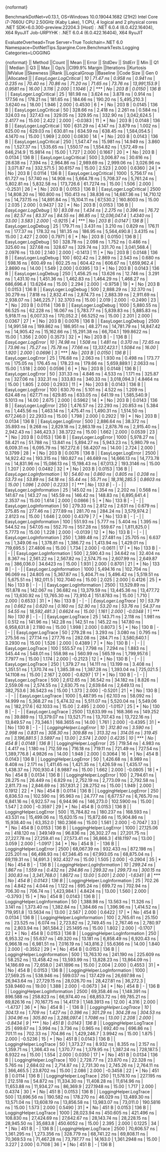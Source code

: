 {noformat}

BenchmarkDotNet=v0.13.1, OS=Windows 10.0.19044.1682 (21H2)
Intel Core i7-7660U CPU 2.50GHz (Kaby Lake), 1 CPU, 4 logical and 2 physical cores
.NET SDK=6.0.300-preview.22204.3
  [Host]     : .NET 6.0.4 (6.0.422.16404), X64 RyuJIT
  Job-URPYHK : .NET 6.0.4 (6.0.422.16404), X64 RyuJIT

EvaluateOverhead=True  Server=True  Toolchain=.NET 6.0  
Namespace=DotNetTips.Spargine.Core.BenchmarkTests.Logging  Categories=LOGGING  

{noformat}
||                      Method ||Count ||        Mean ||       Error ||      StdDev ||    StdErr ||         Min ||          Q1 ||      Median ||          Q3 ||         Max ||        Op/s ||CI99.9% Margin ||Iterations ||Kurtosis ||MValue ||Skewness ||Rank ||LogicalGroup ||Baseline ||Code Size || Gen 0 ||Allocated ||
|        *EasyLoger.LogCritical* |    *10* |     *71.47 ns* |     *0.958 ns* |     *0.941 ns* |   *0.235 ns* |     *70.40 ns* |     *70.86 ns* |     *71.20 ns* |     *71.65 ns* |     *73.76 ns* | *13,991,153.9* |      *0.9581 ns* |      *16.00* |    *3.116* |  *2.000* |   *1.1046* |    *2* |            *** |       *No* |     *203 B* | *0.0150* |     *136 B* |
|        EasyLoger.LogCritical |    25 |    181.98 ns |     3.624 ns |     3.878 ns |   0.914 ns |    177.56 ns |    178.21 ns |    181.65 ns |    184.66 ns |    190.20 ns |  5,495,210.3 |      3.6240 ns |      18.00 |    1.946 |  2.000 |   0.4530 |    6 |            * |       No |     203 B | 0.0145 |     136 B |
|        EasyLoger.LogCritical |    50 |    328.66 ns |     2.418 ns |     2.261 ns |   0.584 ns |    324.03 ns |    327.43 ns |    329.05 ns |    329.95 ns |    332.90 ns |  3,042,624.5 |      2.4177 ns |      15.00 |    2.422 |  2.000 |  -0.0383 |   11 |            * |       No |     203 B | 0.0148 |     136 B |
|        EasyLoger.LogCritical |   100 |    631.29 ns |     4.147 ns |     3.879 ns |   1.002 ns |    625.00 ns |    629.03 ns |    630.81 ns |    634.59 ns |    638.45 ns |  1,584,054.5 |      4.1470 ns |      15.00 |    1.969 |  2.000 |   0.0830 |   14 |            * |       No |     203 B | 0.0143 |     136 B |
|        EasyLoger.LogCritical |   250 |  1,547.47 ns |    15.981 ns |    14.949 ns |   3.860 ns |  1,527.37 ns |  1,535.65 ns |  1,550.17 ns |  1,554.82 ns |  1,572.49 ns |    646,214.9 |     15.9814 ns |      15.00 |    1.727 |  2.000 |   0.1667 |   20 |            * |       No |     203 B | 0.0134 |     136 B |
|        EasyLoger.LogCritical |   500 |  3,006.87 ns |    30.616 ns |    28.638 ns |   7.394 ns |  2,964.86 ns |  2,989.69 ns |  2,999.06 ns |  3,026.96 ns |  3,071.87 ns |    332,571.5 |     30.6157 ns |      15.00 |    2.523 |  2.000 |   0.6360 |   24 |            * |       No |     203 B | 0.0114 |     136 B |
|        EasyLoger.LogCritical |  1000 |  5,756.17 ns |    61.727 ns |    57.740 ns |  14.908 ns |  5,664.78 ns |  5,708.37 ns |  5,761.24 ns |  5,802.81 ns |  5,832.58 ns |    173,726.6 |     61.7274 ns |      15.00 |    1.506 |  2.000 |  -0.2531 |   26 |            * |       No |     203 B | 0.0153 |     136 B |
|        EasyLoger.LogCritical |  2500 | 14,808.20 ns |   160.800 ns |   150.413 ns |  38.836 ns | 14,687.36 ns | 14,710.12 ns | 14,737.15 ns | 14,891.84 ns | 15,104.11 ns |     67,530.2 |    160.8003 ns |      15.00 |    2.035 |  2.000 |   0.9437 |   32 |            * |       No |     203 B | 0.0153 |     136 B |
|           *EasyLoger.LogDebug* |    *10* |     *83.08 ns* |     *1.434 ns* |     *2.275 ns* |   *0.396 ns* |     *76.72 ns* |     *82.57 ns* |     *83.37 ns* |     *84.55 ns* |     *86.85 ns* | *12,036,047.4* |      *1.4340 ns* |      *33.00* |    *3.583* |  *2.000* |  *-0.9215* |    *4* |            *** |       *No* |     *203 B* | *0.0147* |     *136 B* |
|           EasyLoger.LogDebug |    25 |    179.71 ns |     3.431 ns |     3.210 ns |   0.829 ns |    176.11 ns |    177.37 ns |    178.32 ns |    181.35 ns |    186.95 ns |  5,564,490.8 |      3.4315 ns |      15.00 |    2.427 |  2.000 |   0.7971 |    6 |            * |       No |     203 B | 0.0150 |     136 B |
|           EasyLoger.LogDebug |    50 |    328.78 ns |     2.098 ns |     1.752 ns |   0.486 ns |    325.60 ns |    327.68 ns |    328.67 ns |    329.74 ns |    331.70 ns |  3,041,568.4 |      2.0976 ns |      13.00 |    2.140 |  2.000 |  -0.1413 |   11 |            * |       No |     203 B | 0.0148 |     136 B |
|           EasyLoger.LogDebug |   100 |    602.42 ns |     2.869 ns |     2.543 ns |   0.680 ns |    598.16 ns |    600.49 ns |    602.25 ns |    604.42 ns |    606.67 ns |  1,659,962.4 |      2.8690 ns |      14.00 |    1.549 |  2.000 |   0.0395 |   13 |            * |       No |     203 B | 0.0143 |     136 B |
|           EasyLoger.LogDebug |   250 |  1,456.25 ns |    13.626 ns |    12.746 ns |   3.291 ns |  1,431.10 ns |  1,451.36 ns |  1,462.83 ns |  1,464.29 ns |  1,468.27 ns |    686,696.4 |     13.6264 ns |      15.00 |    2.294 |  2.000 |  -0.9758 |   19 |            * |       No |     203 B | 0.0153 |     136 B |
|           EasyLoger.LogDebug |   500 |  2,888.29 ns |    32.370 ns |    30.279 ns |   7.818 ns |  2,832.41 ns |  2,874.73 ns |  2,883.39 ns |  2,911.69 ns |  2,938.07 ns |    346,225.7 |     32.3703 ns |      15.00 |    2.019 |  2.000 |  -0.2490 |   23 |            * |       No |     203 B | 0.0114 |     136 B |
|           EasyLoger.LogDebug |  1000 |  5,880.55 ns |    66.525 ns |    62.228 ns |  16.067 ns |  5,783.77 ns |  5,839.83 ns |  5,885.83 ns |  5,918.11 ns |  6,007.33 ns |    170,052.2 |     66.5252 ns |      15.00 |    2.201 |  2.000 |   0.0367 |   27 |            * |       No |     203 B | 0.0076 |     136 B |
|           EasyLoger.LogDebug |  2500 | 14,991.58 ns |   199.862 ns |   186.951 ns |  48.271 ns | 14,781.79 ns | 14,847.42 ns | 14,905.42 ns | 15,162.66 ns | 15,291.38 ns |     66,704.1 |    199.8622 ns |      15.00 |    1.356 |  2.000 |   0.3573 |   32 |            * |       No |     203 B |      - |     136 B |
|           *EasyLoger.LogError* |    *10* |     *74.98 ns* |     *1.508 ns* |     *1.481 ns* |   *0.370 ns* |     *72.65 ns* |     *73.96 ns* |     *75.27 ns* |     *75.78 ns* |     *77.66 ns* | *13,337,423.1* |      *1.5084 ns* |      *16.00* |    *1.920* |  *2.000* |   *0.0696* |    *3* |            *** |       *No* |     *203 B* | *0.0150* |     *136 B* |
|           EasyLoger.LogError |    25 |    176.68 ns |     2.063 ns |     1.930 ns |   0.498 ns |    173.77 ns |    175.05 ns |    176.45 ns |    178.23 ns |    179.66 ns |  5,659,889.1 |      2.0633 ns |      15.00 |    1.518 |  2.000 |   0.0596 |    6 |            * |       No |     203 B | 0.0148 |     136 B |
|           EasyLoger.LogError |    50 |    331.33 ns |     4.846 ns |     4.533 ns |   1.171 ns |    325.87 ns |    327.06 ns |    332.31 ns |    333.83 ns |    340.33 ns |  3,018,094.3 |      4.8464 ns |      15.00 |    1.805 |  2.000 |   0.2933 |   11 |            * |       No |     203 B | 0.0143 |     136 B |
|           EasyLoger.LogError |   100 |    630.70 ns |     5.101 ns |     4.522 ns |   1.209 ns |    624.48 ns |    627.71 ns |    629.85 ns |    633.05 ns |    641.19 ns |  1,585,540.9 |      5.1013 ns |      14.00 |    2.675 |  2.000 |   0.5962 |   14 |            * |       No |     203 B | 0.0143 |     136 B |
|           EasyLoger.LogError |   250 |  1,476.57 ns |    22.293 ns |    20.853 ns |   5.384 ns |  1,445.56 ns |  1,463.14 ns |  1,475.41 ns |  1,490.31 ns |  1,514.50 ns |    677,246.0 |     22.2933 ns |      15.00 |    1.798 |  2.000 |   0.2922 |   19 |            * |       No |     203 B | 0.0134 |     136 B |
|           EasyLoger.LogError |   500 |  2,886.64 ns |    38.372 ns |    35.893 ns |   9.268 ns |  2,829.18 ns |  2,863.19 ns |  2,878.76 ns |  2,915.40 ns |  2,942.43 ns |    346,423.3 |     38.3722 ns |      15.00 |    1.662 |  2.000 |   0.0539 |   23 |            * |       No |     203 B | 0.0153 |     136 B |
|           EasyLoger.LogError |  1000 |  5,978.27 ns |    58.421 ns |    51.788 ns |  13.841 ns |  5,894.27 ns |  5,943.23 ns |  5,980.79 ns |  6,009.31 ns |  6,095.79 ns |    167,272.6 |     58.4207 ns |      14.00 |    2.724 |  2.000 |   0.3799 |   28 |            * |       No |     203 B | 0.0076 |     136 B |
|           EasyLoger.LogError |  2500 | 14,922.42 ns |   193.315 ns |   180.827 ns |  46.689 ns | 14,666.13 ns | 14,773.78 ns | 14,831.96 ns | 15,086.13 ns | 15,198.43 ns |     67,013.2 |    193.3146 ns |      15.00 |    1.207 |  2.000 |   0.0482 |   32 |            * |       No |     203 B | 0.0153 |     136 B |
|     *EasyLoger.LogInformation* |    *10* |     *54.60 ns* |     *0.860 ns* |     *0.805 ns* |   *0.208 ns* |     *53.73 ns* |     *53.89 ns* |     *54.18 ns* |     *55.44 ns* |     *55.71 ns* | *18,316,285.5* |      *0.8603 ns* |      *15.00* |    *1.096* |  *2.000* |   *0.2233* |    *1* |            *** |       *No* |     *133 B* |      *-* |         *-* |
|     EasyLoger.LogInformation |    25 |    145.02 ns |     2.354 ns |     2.202 ns |   0.568 ns |    141.67 ns |    143.27 ns |    145.59 ns |    146.42 ns |    148.83 ns |  6,895,641.4 |      2.3537 ns |      15.00 |    1.614 |  2.000 |   0.0866 |    5 |            * |       No |     133 B |      - |         - |
|     EasyLoger.LogInformation |    50 |    279.33 ns |     2.812 ns |     2.631 ns |   0.679 ns |    275.85 ns |    277.46 ns |    277.89 ns |    281.70 ns |    284.24 ns |  3,579,974.2 |      2.8123 ns |      15.00 |    1.646 |  2.000 |   0.4379 |    7 |            * |       No |     133 B |      - |         - |
|     EasyLoger.LogInformation |   100 |    551.93 ns |     5.777 ns |     5.404 ns |   1.395 ns |    544.52 ns |    547.05 ns |    552.70 ns |    557.28 ns |    559.67 ns |  1,811,825.0 |      5.7773 ns |      15.00 |    1.228 |  2.000 |  -0.0139 |   12 |            * |       No |     133 B |      - |         - |
|     EasyLoger.LogInformation |   250 |  1,389.48 ns |    27.481 ns |    25.705 ns |   6.637 ns |  1,349.06 ns |  1,378.81 ns |  1,386.72 ns |  1,413.94 ns |  1,429.01 ns |    719,695.5 |     27.4806 ns |      15.00 |    1.734 |  2.000 |  -0.0611 |   17 |            * |       No |     133 B |      - |         - |
|     EasyLoger.LogInformation |   500 |  2,590.43 ns |    34.642 ns |    32.404 ns |   8.367 ns |  2,561.22 ns |  2,567.82 ns |  2,574.75 ns |  2,607.99 ns |  2,649.87 ns |    386,036.0 |     34.6423 ns |      15.00 |    1.931 |  2.000 |   0.8701 |   21 |            * |       No |     133 B |      - |         - |
|     EasyLoger.LogInformation |  1000 |  5,494.16 ns |   102.704 ns |    96.069 ns |  24.805 ns |  5,367.87 ns |  5,404.71 ns |  5,496.42 ns |  5,519.51 ns |  5,675.51 ns |    182,011.5 |    102.7040 ns |      15.00 |    2.025 |  2.000 |   0.4126 |   25 |            * |       No |     133 B |      - |         - |
|     EasyLoger.LogInformation |  2500 | 13,529.89 ns |   151.878 ns |   142.067 ns |  36.682 ns | 13,379.59 ns | 13,445.36 ns | 13,477.72 ns | 13,630.92 ns | 13,765.30 ns |     73,910.4 |    151.8783 ns |      15.00 |    1.710 |  2.000 |   0.6533 |   31 |            * |       No |     133 B |      - |         - |
|           *EasyLoger.LogTrace* |    *10* |     *53.79 ns* |     *0.662 ns* |     *0.620 ns* |   *0.160 ns* |     *52.90 ns* |     *53.20 ns* |     *53.76 ns* |     *54.37 ns* |     *54.55 ns* | *18,592,481.3* |      *0.6624 ns* |      *15.00* |    *1.161* |  *2.000* |  *-0.0348* |    *1* |            *** |       *No* |     *130 B* |      *-* |         *-* |
|           EasyLoger.LogTrace |    25 |    143.71 ns |     2.118 ns |     1.981 ns |   0.512 ns |    141.96 ns |    142.28 ns |    142.51 ns |    145.22 ns |    147.80 ns |  6,958,631.8 |      2.1180 ns |      15.00 |    1.998 |  2.000 |   0.8073 |    5 |            * |       No |     130 B |      - |         - |
|           EasyLoger.LogTrace |    50 |    279.28 ns |     3.293 ns |     3.080 ns |   0.795 ns |    275.56 ns |    277.14 ns |    277.76 ns |    282.08 ns |    284.71 ns |  3,580,640.1 |      3.2930 ns |      15.00 |    1.526 |  2.000 |   0.4389 |    7 |            * |       No |     130 B |      - |         - |
|           EasyLoger.LogTrace |   100 |    555.57 ns |     7.798 ns |     7.294 ns |   1.883 ns |    545.44 ns |    548.01 ns |    558.98 ns |    560.99 ns |    565.19 ns |  1,799,957.6 |      7.7977 ns |      15.00 |    1.174 |  2.000 |  -0.2123 |   12 |            * |       No |     130 B |      - |         - |
|           EasyLoger.LogTrace |   250 |  1,379.27 ns |    14.111 ns |    13.199 ns |   3.408 ns |  1,351.51 ns |  1,370.74 ns |  1,385.38 ns |  1,387.28 ns |  1,393.04 ns |    725,021.5 |     14.1108 ns |      15.00 |    2.167 |  2.000 |  -0.8297 |   17 |            * |       No |     130 B |      - |         - |
|           EasyLoger.LogTrace |   500 |  2,612.65 ns |    36.542 ns |    34.182 ns |   8.826 ns |  2,559.06 ns |  2,574.55 ns |  2,630.75 ns |  2,639.64 ns |  2,649.13 ns |    382,753.6 |     36.5423 ns |      15.00 |    1.373 |  2.000 |  -0.5201 |   21 |            * |       No |     130 B |      - |         - |
|           EasyLoger.LogTrace |  1000 |  5,487.95 ns |    62.103 ns |    58.092 ns |  14.999 ns |  5,368.27 ns |  5,474.32 ns |  5,511.07 ns |  5,520.04 ns |  5,549.06 ns |    182,217.6 |     62.1033 ns |      15.00 |    2.495 |  2.000 |  -1.0157 |   25 |            * |       No |     130 B |      - |         - |
|           EasyLoger.LogTrace |  2500 | 13,633.99 ns |   168.366 ns |   149.252 ns |  39.889 ns | 13,379.07 ns | 13,521.71 ns | 13,707.43 ns | 13,722.16 ns | 13,849.57 ns |     73,346.1 |    168.3655 ns |      14.00 |    1.761 |  2.000 |  -0.4395 |   31 |            * |       No |     130 B |      - |         - |
|       *LoggingHelper.LogError* |    *10* |    *312.80 ns* |     *3.590 ns* |     *2.998 ns* |   *0.831 ns* |    *308.30 ns* |    *309.88 ns* |    *313.32 ns* |    *314.05 ns* |    *319.45 ns* |  *3,196,881.5* |      *3.5897 ns* |      *13.00* |    *2.574* |  *2.000* |   *0.4235* |   *10* |            *** |       *No* |     *454 B* | *0.0148* |     *136 B* |
|       LoggingHelper.LogError |    25 |    719.54 ns |     4.983 ns |     4.417 ns |   1.180 ns |    712.59 ns |    716.18 ns |    719.11 ns |    721.49 ns |    727.54 ns |  1,389,776.8 |      4.9826 ns |      14.00 |    1.948 |  2.000 |   0.3064 |   16 |            * |       No |     454 B | 0.0143 |     136 B |
|       LoggingHelper.LogError |    50 |  1,426.68 ns |     8.989 ns |     8.408 ns |   2.171 ns |  1,411.65 ns |  1,421.35 ns |  1,426.59 ns |  1,435.17 ns |  1,438.37 ns |    700,930.4 |      8.9887 ns |      15.00 |    1.662 |  2.000 |  -0.0805 |   18 |            * |       No |     454 B | 0.0134 |     136 B |
|       LoggingHelper.LogError |   100 |  2,794.61 ns |    28.275 ns |    26.449 ns |   6.829 ns |  2,752.19 ns |  2,773.09 ns |  2,792.58 ns |  2,811.73 ns |  2,846.69 ns |    357,831.2 |     28.2752 ns |      15.00 |    1.949 |  2.000 |   0.1912 |   22 |            * |       No |     454 B | 0.0114 |     136 B |
|       LoggingHelper.LogError |   250 |  6,836.53 ns |   102.590 ns |    95.963 ns |  24.777 ns |  6,677.57 ns |  6,765.70 ns |  6,841.16 ns |  6,922.57 ns |  6,944.96 ns |    146,273.0 |    102.5900 ns |      15.00 |    1.547 |  2.000 |  -0.3597 |   29 |            * |       No |     454 B | 0.0153 |     136 B |
|       LoggingHelper.LogError |   500 | 15,784.82 ns |   180.237 ns |   168.593 ns |  43.531 ns | 15,499.06 ns | 15,620.15 ns | 15,872.66 ns | 15,904.86 ns | 15,938.40 ns |     63,352.0 |    180.2366 ns |      15.00 |    1.561 |  2.000 |  -0.7047 |   33 |            * |       No |     454 B | 0.0153 |     136 B |
|       LoggingHelper.LogError |  1000 | 27,125.06 ns |   418.120 ns |   349.149 ns |  96.836 ns | 26,302.27 ns | 27,201.75 ns | 27,227.78 ns | 27,259.41 ns | 27,573.41 ns |     36,866.3 |    418.1197 ns |      13.00 |    3.059 |  2.000 |  -1.0917 |   34 |            * |       No |     454 B |      - |     136 B |
|       LoggingHelper.LogError |  2500 | 68,067.39 ns |   932.433 ns |   872.198 ns | 225.201 ns | 66,498.93 ns | 67,346.45 ns | 67,993.05 ns | 68,875.04 ns | 69,119.31 ns |     14,691.3 |    932.4327 ns |      15.00 |    1.505 |  2.000 |  -0.2904 |   35 |            * |       No |     454 B |      - |     136 B |
| *LoggingHelper.LogInformation* |    *10* |    *299.24 ns* |     *1.867 ns* |     *1.559 ns* |   *0.432 ns* |    *294.86 ns* |    *299.32 ns* |    *299.73 ns* |    *300.15 ns* |    *300.83 ns* |  *3,341,768.0* |      *1.8672 ns* |      *13.00* |    *5.001* |  *2.000* |  *-1.6341* |    *8* |            *** |       *No* |     *454 B* | *0.0143* |     *136 B* |
| LoggingHelper.LogInformation |    25 |    702.26 ns |     4.842 ns |     4.044 ns |   1.122 ns |    695.24 ns |    699.72 ns |    702.94 ns |    706.30 ns |    706.74 ns |  1,423,984.1 |      4.8424 ns |      13.00 |    1.560 |  2.000 |  -0.3793 |   15 |            * |       No |     454 B | 0.0143 |     136 B |
| LoggingHelper.LogInformation |    50 |  1,388.98 ns |    13.563 ns |    11.326 ns |   3.141 ns |  1,373.40 ns |  1,382.84 ns |  1,384.66 ns |  1,396.96 ns |  1,414.52 ns |    719,951.8 |     13.5634 ns |      13.00 |    2.567 |  2.000 |   0.6422 |   17 |            * |       No |     454 B | 0.0134 |     136 B |
| LoggingHelper.LogInformation |   100 |  2,765.61 ns |    25.150 ns |    23.525 ns |   6.074 ns |  2,723.82 ns |  2,749.45 ns |  2,767.46 ns |  2,780.97 ns |  2,803.94 ns |    361,584.2 |     25.1495 ns |      15.00 |    1.802 |  2.000 |  -0.1707 |   22 |            * |       No |     454 B | 0.0153 |     136 B |
| LoggingHelper.LogInformation |   250 |  6,953.32 ns |    55.637 ns |    49.320 ns |  13.181 ns |  6,858.49 ns |  6,920.43 ns |  6,966.18 ns |  6,981.51 ns |  7,016.19 ns |    143,816.2 |     55.6366 ns |      14.00 |    1.840 |  2.000 |  -0.3552 |   29 |            * |       No |     454 B | 0.0153 |     136 B |
| LoggingHelper.LogInformation |   500 | 13,763.10 ns |   241.190 ns |   225.609 ns |  58.252 ns | 13,458.42 ns | 13,593.99 ns | 13,828.23 ns | 13,864.09 ns | 14,186.69 ns |     72,658.0 |    241.1896 ns |      15.00 |    2.004 |  2.000 |   0.4553 |   31 |            * |       No |     454 B | 0.0153 |     136 B |
| LoggingHelper.LogInformation |  1000 | 27,569.25 ns |   538.946 ns |   599.037 ns | 137.429 ns | 26,697.98 ns | 26,943.64 ns | 27,729.15 ns | 28,026.70 ns | 28,427.81 ns |     36,272.3 |    538.9460 ns |      19.00 |    1.388 |  2.000 |  -0.0673 |   34 |            * |       No |     454 B |      - |     136 B |
| LoggingHelper.LogInformation |  2500 | 69,358.46 ns | 1,148.391 ns |   896.588 ns | 258.823 ns | 66,974.40 ns | 68,853.72 ns | 69,785.21 ns | 69,826.16 ns | 70,167.75 ns |     14,417.9 |  1,148.3913 ns |      12.00 |    4.316 |  2.000 |  -1.4737 |   36 |            * |       No |     454 B |      - |     136 B |
|       *LoggingHelper.LogTrace* |    *10* |    *304.13 ns* |     *1.709 ns* |     *1.427 ns* |   *0.396 ns* |    *301.29 ns* |    *304.28 ns* |    *304.53 ns* |    *304.96 ns* |    *305.80 ns* |  *3,288,097.4* |      *1.7086 ns* |      *13.00* |    *2.208* |  *2.000* |  *-0.8434* |    *9* |            *** |       *No* |     *451 B* | *0.0143* |     *136 B* |
|       LoggingHelper.LogTrace |    25 |    699.67 ns |     3.994 ns |     3.736 ns |   0.965 ns |    692.40 ns |    696.86 ns |    701.11 ns |    702.33 ns |    704.86 ns |  1,429,246.7 |      3.9942 ns |      15.00 |    1.875 |  2.000 |  -0.5236 |   15 |            * |       No |     451 B | 0.0143 |     136 B |
|       LoggingHelper.LogTrace |    50 |  1,373.27 ns |     8.932 ns |     8.355 ns |   2.157 ns |  1,359.71 ns |  1,366.43 ns |  1,370.77 ns |  1,379.95 ns |  1,387.24 ns |    728,187.5 |      8.9322 ns |      15.00 |    1.554 |  2.000 |   0.0350 |   17 |            * |       No |     451 B | 0.0134 |     136 B |
|       LoggingHelper.LogTrace |   100 |  2,728.77 ns |    23.870 ns |    22.328 ns |   5.765 ns |  2,684.02 ns |  2,714.87 ns |  2,731.30 ns |  2,745.26 ns |  2,764.11 ns |    366,465.5 |     23.8702 ns |      15.00 |    2.086 |  2.000 |  -0.3458 |   22 |            * |       No |     451 B | 0.0114 |     136 B |
|       LoggingHelper.LogTrace |   250 | 11,578.10 ns |   227.195 ns |   212.518 ns |  54.872 ns | 11,334.30 ns | 11,408.28 ns | 11,614.96 ns | 11,653.88 ns | 11,934.27 ns |     86,369.9 |    227.1948 ns |      15.00 |    1.717 |  2.000 |   0.4374 |   30 |            * |       No |     451 B | 0.0153 |     136 B |
|       LoggingHelper.LogTrace |   500 | 13,696.56 ns |   190.582 ns |   178.270 ns |  46.029 ns | 13,489.30 ns | 13,571.04 ns | 13,608.19 ns | 13,856.58 ns | 13,983.07 ns |     73,011.0 |    190.5816 ns |      15.00 |    1.573 |  2.000 |   0.5490 |   31 |            * |       No |     451 B | 0.0153 |     136 B |
|       LoggingHelper.LogTrace |  1000 | 28,023.94 ns |   450.605 ns |   421.496 ns | 108.830 ns | 27,424.69 ns | 27,642.67 ns | 28,143.74 ns | 28,228.15 ns | 28,945.50 ns |     35,683.8 |    450.6052 ns |      15.00 |    2.395 |  2.000 |   0.1225 |   34 |            * |       No |     451 B |      - |     136 B |
|       LoggingHelper.LogTrace |  2500 | 70,606.57 ns | 1,361.295 ns | 1,273.356 ns | 328.779 ns | 68,741.22 ns | 69,808.11 ns | 70,369.53 ns | 71,467.28 ns | 73,797.77 ns |     14,163.0 |  1,361.2948 ns |      15.00 |    3.227 |  2.000 |   0.7108 |   36 |            * |       No |     451 B |      - |     136 B |
